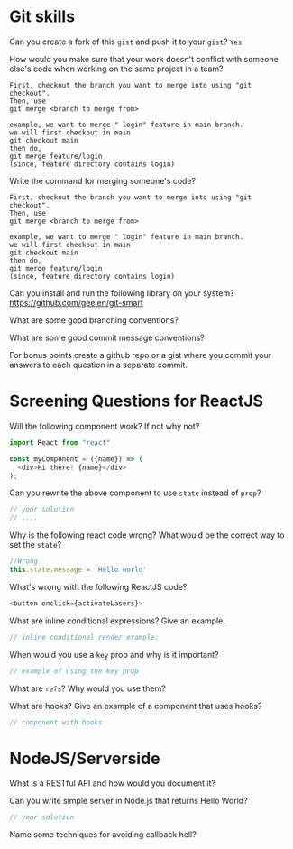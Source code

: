 # Git skills

Can you create a fork of this `gist` and push it to your `gist`? `Yes`

How would you make sure that your work doesn't conflict with someone else's code when working on the same project in a team?
```
First, checkout the branch you want to merge into using "git checkout".
Then, use 
git merge <branch to merge from>

example, we want to merge " login" feature in main branch. 
we will first checkout in main
git checkout main
then do,
git merge feature/login
(since, feature directory contains login)
```
Write the command for merging someone's code?
```
First, checkout the branch you want to merge into using "git checkout".
Then, use 
git merge <branch to merge from>

example, we want to merge " login" feature in main branch. 
we will first checkout in main
git checkout main
then do,
git merge feature/login
(since, feature directory contains login)
```

Can you install and run the following library on your system? https://github.com/geelen/git-smart

What are some good branching conventions?

What are some good commit message conventions?

For bonus points create a github repo or a gist where you commit your answers to each question in a separate commit.


# Screening Questions for ReactJS

Will the following component work? If not why not?

```js
import React from "react"

const myComponent = ({name}) => (
  <div>Hi there! {name}</div>
);
```

Can you rewrite the above component to use `state` instead of `prop`?

```js
// your solution
// ....
```


Why is the following react code wrong? What would be the correct way to set the `state`?

```js
//Wrong
this.state.message = 'Hello world'
```

What's wrong with the following ReactJS code?

```js
<button onclick={activateLasers}>
```

What are inline conditional expressions? Give an example.

```js
// inline conditional render example:
```

When would you use a `key` prop and why is it important?

```js
// example of using the key prop
```

What are `refs`? Why would you use them?

What are hooks? Give an example of a component that uses hooks?

```js
// component with hooks
```

# NodeJS/Serverside

What is a RESTful API and how would you document it?

Can you write simple server in Node.js that returns Hello World?

```js
// your solution
```

Name some techniques for avoiding callback hell?
